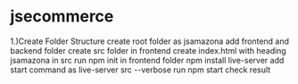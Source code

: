 # jsecommerce

1.)Create Folder Structure
create root folder as jsamazona
add frontend and backend folder
create src folder in frontend
create index.html with heading jsamazona in src
run npm init in frontend folder
npm install live-server
add start command as live-server src --verbose
run npm start
check result
